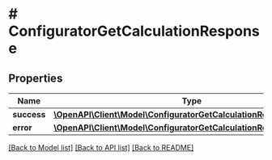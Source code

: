 # # ConfiguratorGetCalculationResponse

## Properties

Name | Type | Description | Notes
------------ | ------------- | ------------- | -------------
**success** | [**\OpenAPI\Client\Model\ConfiguratorGetCalculationResponseSuccess**](ConfiguratorGetCalculationResponseSuccess.md) |  | [optional]
**error** | [**\OpenAPI\Client\Model\ConfiguratorGetCalculationResponseError**](ConfiguratorGetCalculationResponseError.md) |  | [optional]

[[Back to Model list]](../../README.md#models) [[Back to API list]](../../README.md#endpoints) [[Back to README]](../../README.md)
